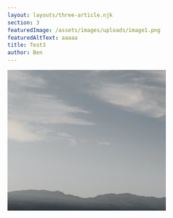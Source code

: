 ```yaml
---
layout: layouts/three-article.njk
section: 3
featuredImage: /assets/images/uploads/image1.png
featuredAltText: aaaaa
title: Test3
author: Ben
---
```

![aaaaaa](/assets/images/uploads/image1.png)